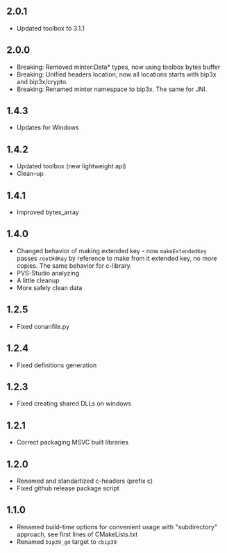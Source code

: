 ## 2.0.1
 - Updated toolbox to 3.1.1

## 2.0.0
 - Breaking: Removed minter:Data* types, now using toolbox bytes buffer
 - Breaking: Unified headers location, now all locations starts with bip3x and bip3x/crypto.
 - Breaking: Renamed minter namespace to bip3x. The same for JNI.

## 1.4.3
 - Updates for Windows

## 1.4.2
 - Updated toolbox (new lightweight api)
 - Clean-up

## 1.4.1
 - Improved bytes_array

## 1.4.0
 - Changed behavior of making extended key - now `makeExtendedKey` passes `rootHdKey` by reference to make from it extended key, no more copies.
 The same behavior for c-library.
 - PVS-Studio analyzing
 - A little cleanup
 - More safely clean data
## 1.2.5
 - Fixed conanfile.py

## 1.2.4
 - Fixed definitions generation

## 1.2.3
 - Fixed creating shared DLLs on windows

## 1.2.1
 - Correct packaging MSVC built libraries

## 1.2.0
 - Renamed and standartized c-headers (prefix c)
 - Fixed github release package script

## 1.1.0
 - Renamed build-time options for convenient usage with "subdirectory" approach, see first lines of CMakeLists.txt
 - Renamed `bip39_go` target to `cbip39`